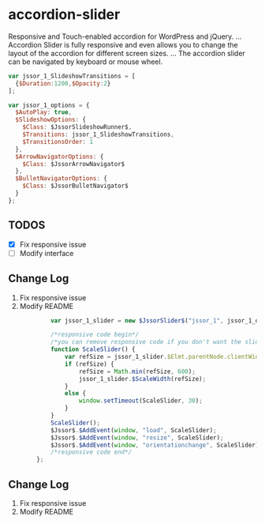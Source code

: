 # accordion-slider
Responsive and Touch-enabled accordion for WordPress and jQuery. ... Accordion Slider is fully responsive and even allows you to change the layout of the accordion for different screen sizes. ... The accordion slider can be navigated by keyboard or mouse wheel.
```javascript
var jssor_1_SlideshowTransitions = [
  {$Duration:1200,$Opacity:2}
];

var jssor_1_options = {
  $AutoPlay: true,
  $SlideshowOptions: {
    $Class: $JssorSlideshowRunner$,
    $Transitions: jssor_1_SlideshowTransitions,
    $TransitionsOrder: 1
  },
  $ArrowNavigatorOptions: {
    $Class: $JssorArrowNavigator$
  },
  $BulletNavigatorOptions: {
    $Class: $JssorBulletNavigator$
  }
};
```

## TODOS
- [x] Fix responsive issue
- [ ] Modify interface

## Change Log
1. Fix responsive issue
2. Modify README

```javascript
            var jssor_1_slider = new $JssorSlider$("jssor_1", jssor_1_options);

            /*responsive code begin*/
            /*you can remove responsive code if you don't want the slider scales while window resizing*/
            function ScaleSlider() {
                var refSize = jssor_1_slider.$Elmt.parentNode.clientWidth;
                if (refSize) {
                    refSize = Math.min(refSize, 600);
                    jssor_1_slider.$ScaleWidth(refSize);
                }
                else {
                    window.setTimeout(ScaleSlider, 30);
                }
            }
            ScaleSlider();
            $Jssor$.$AddEvent(window, "load", ScaleSlider);
            $Jssor$.$AddEvent(window, "resize", ScaleSlider);
            $Jssor$.$AddEvent(window, "orientationchange", ScaleSlider);
            /*responsive code end*/
        };
```
## Change Log
1. Fix responsive issue
2. Modify README